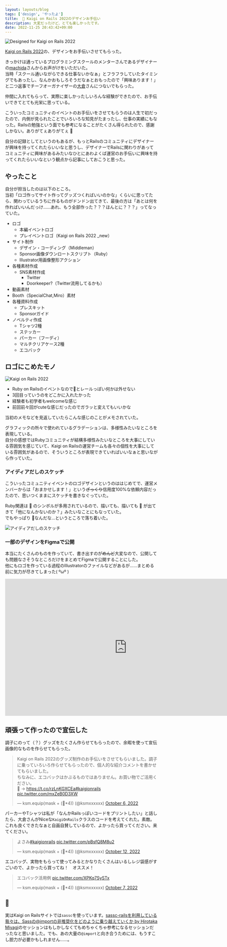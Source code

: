 ```yaml
---
layout: layouts/blog
tags: ['design', 'やったよ']
title:  🎨 Kaigi on Rails 2022のデザインお手伝い
description: 大変だったけど、とても楽しかったです。
date: 2022-11-25 20:43:42+09:00
---
```


![Designed for Kaigi on Rails 2022](/images/kaigionrails2022_cover.png)

[Kaigi on Rails 2022](https://kaigionrails.org/2022/)の、デザインをお手伝いさせてもらった。

きっかけは通っているプログラミングスクールのメンターさんであるデザイナーの[machida](https://twitter.com/machida)さんからお声がけをいただいた。  
当時「スクール通いながらできる仕事ないかなぁ」とフラフラしていたタイミングでもあったし、なんかおもしろそうだなぁとおもったので「興味あります！」と二つ返事でチーフオーガナイザーの[大倉](https://twitter.com/okuramasafumi)さんにつないでもらった。

仲間に入れてもらって、実際に楽しかったしいろんな経験ができたので、お手伝いできてとても光栄に思っている。

こういったコミュニティのイベントのお手伝いをさせてもらうのは人生で初だったので、内側が見られたことでいろいろな知見がたまったし、仕事の実績にもなった。Railsの勉強という面でも参考になることがたくさん得られたので、感謝しかない。ありがてぇありがてぇ 🙏

自分の記録としてというのもあるが、もっとRailsのコミュニティにデザイナーが興味を持ってくれたらいいなと思うし、デザイナーでRailsに関わりがあってコミュニティに興味があるみたいなひとにあわよくば運営のお手伝いに興味を持ってくれたらいいなという観点から記事にしておこうと思った。

## やったこと

自分が担当したのは以下のところ。  
当初「ロゴ作ってサイト作ってグッズつくればいいのかな」くらいに思ってたら、関わっているうちに作るものがドンドン出てきて、最後の方は「あとは何を作ればいいんだっけ……あれ、もう全部作った？？？ほんとに？？？」ってなっていた。

- ロゴ
  - 本編イベントロゴ
  - プレイベントロゴ（Kaigi on Rails 2022 _new）
- サイト制作
  - デザイン・コーディング（Middleman）
  - Sponsor画像ダウンロートスクリプト（Ruby）
  - Illustrator用画像整形アクション
- 各種素材作成
  - SNS素材作成
    - Twitter
    - Doorkeeper?（Twitter流用してるかも）
- 動画素材
- Booth（SpecialChat,Miro）素材
- 各種資料作成
  - プレスキット
  - Sponsorガイド
- ノベルティ作成
  - Tシャツ2種
  - ステッカー
  - パーカー（フーディ）
  - マルチクリアケース2種
  - エコバック

## ロゴにこめたモノ

![Kaigi on Rails 2022](/images/kaigionrails2022_logo.png)

- Ruby on Railsのイベントなので💎とレールっぽい何かは外せない
- 3回目っていうのをどこかに入れたかった
- 経験者も初学者もwelcomeな感じ
- 前回前々回がcuteな感じだったのでガラッと変えてもいいかな

当初のメモなどを見返していたらこんな感じのことがメモされていた。  

グラフィックの所々で使われているグラデーションは、多様性みたいなところを表現している。  
自分の感想ではRubyコミュニティが結構多様性みたいなところを大事にしている雰囲気を感じていて、Kaigi on Railsの運営チームも各々の個性を大事にしている雰囲気があるので、そういうところが表現できていればいいなぁと思いながら作っていた。

### アイディアだしのスケッチ

こういったコミュニティイベントのロゴデザインというのははじめてで、運営メンバーからは「おまかせします！」という~~ざっくり~~信用度100%な依頼内容だったので、思いつくままにスケッチを書きなぐっていた。

Ruby関連は 💎 のシンボルが多用されているので、描いても、描いても 💎 が出てきて「他になんかないのか？」みたいなことにもなっていた。  
でもやっぱり 💎なんだな…というところで落ち着いた。

![アイディアだしのスケッチ](/images/kaigionrails2022_logo_sketch.png)

### 一部のデザインをFigmaで公開

本当にたくさんのものを作っていて、書き出すのが~~めんど~~大変なので、公開しても問題なさそうなところだけをまとめてFigmaで公開することにした。  
他にもロゴを作っている過程のIllustratorのファイルなどがあるが……まとめる前に気力が尽きてしまった( ºωº )

<iframe style="border: 1px solid rgba(0, 0, 0, 0.1);" width="800" height="450" src="https://www.figma.com/embed?embed_host=share&url=https%3A%2F%2Fwww.figma.com%2Ffile%2FqE1M2DDiDZ3TpJxP6PQOXo%2F2022_only_show%3Fnode-id%3D367%253A850%26t%3D8ehlL6e4UAIK7VFO-1" allowfullscreen></iframe>

## 頑張って作ったので宣伝した

調子にのって（？）グッズをたくさん作らせてもらったので、余暇を使って宣伝画像的なものを作らせてもらった。

<blockquote class="twitter-tweet"><p lang="ja" dir="ltr">Kaigi on Rails 2022のグッズ制作のお手伝いをさせてもらいました。調子に乗っていろいろ作らせてもらったので、個人的な紹介コメントを書かせてもらいました。<br>ちなみに、エコバックはかぶるものではありません。お買い物でご活用ください。<br>🛒 → <a href="https://t.co/rzLnKGXCEa">https://t.co/rzLnKGXCEa</a><a href="https://twitter.com/hashtag/kaigionrails?src=hash&amp;ref_src=twsrc%5Etfw">#kaigionrails</a> <a href="https://t.co/mxZeB0D3XW">pic.twitter.com/mxZeB0D3XW</a></p>&mdash; ksm.equip(mask + (💉*4)) (@ksmxxxxxx) <a href="https://twitter.com/ksmxxxxxx/status/1577984516341145600?ref_src=twsrc%5Etfw">October 6, 2022</a></blockquote> <script async src="https://platform.twitter.com/widgets.js" charset="utf-8"></script>

パーカーやTシャツは私が「なんかRailsっぽいコードをプリントしたい」と話したら、大倉さんがNiceな`KaigiOnRails`クラスのコードを考えてくれた。素敵。  
これも良くできたなぁと自画自賛しているので、よかったら買ってください。来てください。

<blockquote class="twitter-tweet"><p lang="ja" dir="ltr">よさみ<a href="https://twitter.com/hashtag/kaigionrails?src=hash&amp;ref_src=twsrc%5Etfw">#kaigionrails</a> <a href="https://t.co/pBsfQ8M8u2">pic.twitter.com/pBsfQ8M8u2</a></p>&mdash; ksm.equip(mask + (💉*4)) (@ksmxxxxxx) <a href="https://twitter.com/ksmxxxxxx/status/1580110678110572544?ref_src=twsrc%5Etfw">October 12, 2022</a></blockquote> <script async src="https://platform.twitter.com/widgets.js" charset="utf-8"></script>

エコバッグ、実物をもらって使ってみるとかなりたくさんはいるしレジ袋感がすごいので、よかったら買ってね！　オススメ！

<blockquote class="twitter-tweet"><p lang="ja" dir="ltr">エコバック活用例 <a href="https://t.co/XPKq7SySTx">pic.twitter.com/XPKq7SySTx</a></p>&mdash; ksm.equip(mask + (💉*4)) (@ksmxxxxxx) <a href="https://twitter.com/ksmxxxxxx/status/1578372406229749760?ref_src=twsrc%5Etfw">October 7, 2022</a></blockquote> <script async src="https://platform.twitter.com/widgets.js" charset="utf-8"></script>

## 🍙

実はKaigi on Railsサイトでは`sassc`を使っています。[sassc-railsを利用している我々は、Sassの@importの非推奨化をどのように乗り越えていくか by Hirotaka Miyagi](https://kaigionrails.org/2022/talks/mh4gf/)のセッションはもしかしなくてもめちゃくちゃ参考になるセッションだったなと思いました。でも、あの大量の`@import`と向き合うためには、もうすこし胆力が必要かもしれません……。
